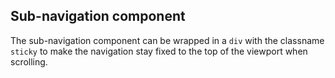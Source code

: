## Sub-navigation component

The sub-navigation component can be wrapped in a `div` with the classname `sticky` to make the navigation stay fixed to the top of the viewport when scrolling.
